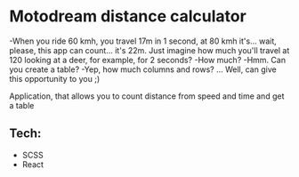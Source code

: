 # Motodream distance calculator

-When you ride 60 kmh, you travel 17m in 1 second, at 80 kmh it's... wait, please, this app can count... it's 22m. Just imagine how much you'll travel at 120 looking at a deer, for example, for 2 seconds?
-How much?
-Hmm. Can you create a table?
-Yep, how much columns and rows? ... Well, can give this opportunity to you ;)

Application, that allows you to count distance from speed and time and get a table

## Tech:

- SCSS
- React

